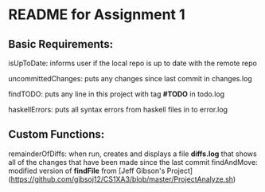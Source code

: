 # README for Assignment 1

## Basic Requirements:

  isUpToDate: informs user if the local repo is up to date with the remote repo

  uncommittedChanges: puts any changes since last commit in changes.log

  findTODO: puts any line in this project with tag **#TODO** in todo.log

  haskellErrors: puts all syntax errors from haskell files in to error.log

## Custom Functions:

  remainderOfDiffs: when run, creates and displays a file **diffs.log** that shows all of the changes that have been made since the last commit 
  findAndMove: modified version of **findFile** from [Jeff Gibson's Project] (https://github.com/gibsoj12/CS1XA3/blob/master/ProjectAnalyze.sh)
